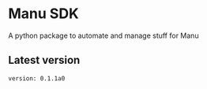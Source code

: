 # Manu SDK

A python package to automate and manage stuff for Manu

## Latest version

`version: 0.1.1a0`
